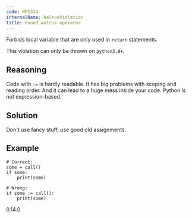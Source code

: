 ```yaml
---
code: WPS332
internalName: WalrusViolation
title: Found walrus operator
---
```


Forbids local variable that are only used in `return` statements.

This violation can only be thrown on `python3.8+`.

## Reasoning
Code with `:=` is hardly readable. It has big problems with scoping
and reading order. And it can lead to a huge mess inside your code.
Python is not expression-based.

## Solution
Don't use fancy stuff, use good old assignments.

## Example

    # Correct:
    some = call()
    if some:
        print(some)
    
    # Wrong:
    if some := call():
        print(some)

<div class="versionadded">

0.14.0

</div>
